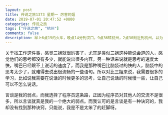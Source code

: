 ```yaml
---
layout: post
title: 传说之旅1373 星期一 厉害的姐 
date: 2019-07-01 20:47:52 +0800 
categories: 传说之旅 
tags: ["传说之旅", "杭州"]
comments: false
description: 早上6点19的火车，晚点14分到汉口，9点36转杭州，2点30附近到杭州，以为杭州站没有地铁，走路跑到2号线，观光光，就到了三姐这里。
---
```

关于找工作这件事，感觉三姐就很厉害了，尤其是类似三姐这种能说会道的人，感觉他们的思考都没有多少，就能说出很多内容。另一种话来说就是思考的速度太快，嘴巴已经跟不上说话的速度了，而我是那种嘴巴比脑袋过的快的人，脑袋中的思考太少了，就难得去说出很流畅的一些语句。所以对比三姐来说，我需要很多的学习，比如说我需要在说话的时候更多的思考，让自己说话的时候慢一些，让自己可以不怎么说话。

言谈是我的弱点，而我选择了程序员这条路，正因为程序员对其他人的交流不是很多，所以言谈就真是我的一个绝大的弱点。而我认可的是言谈是有一种诀窍的，我却没有找到那种诀窍，只能说，我是不是太笨了的赶脚呀。